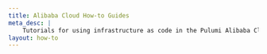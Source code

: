 ```yaml
---
title: Alibaba Cloud How-to Guides
meta_desc: |
    Tutorials for using infrastructure as code in the Pulumi Alibaba Cloud package
layout: how-to
---
```

